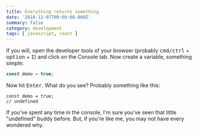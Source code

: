 ```yaml
---
title: Everything returns something
date: '2018-12-07T00:00:00.000Z'
summary: false
category: development
tags: [ javascript, react ]
---
```


If you will, open the developer tools of your browser (probably <kbd>cmd/ctrl</kbd> + <kbd>option</kbd> + <kbd>I</kbd>) and click on the Console tab. Now create a variable, something simple:

```js
const demo = true;
```

Now hit <kbd>Enter</kbd>. What do you see? Probably something like this:

```js{2}
const demo = true;
// undefined
```

If you've spent any time in the console, I'm sure you've seen that little "undefined" buddy before. But, if you're like me, you may not have every wondered why.